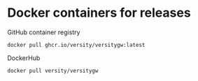 # Docker containers for releases
GitHub container registry
```
docker pull ghcr.io/versity/versitygw:latest
```

DockerHub
```
docker pull versity/versitygw
```